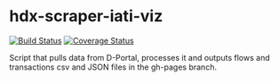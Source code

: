 # hdx-scraper-iati-viz
[![Build Status](https://github.com/OCHA-DAP/hdx-scraper-iati-viz/workflows/build/badge.svg)](https://github.com/OCHA-DAP/hdx-scraper-iati-viz/actions?query=workflow%3Abuild) [![Coverage Status](https://coveralls.io/repos/github/OCHA-DAP/hdx-scraper-iati-viz/badge.svg?branch=main&ts=1)](https://coveralls.io/github/OCHA-DAP/hdx-scraper-iati-viz?branch=main)

Script that pulls data from D-Portal, processes it and outputs flows and transactions csv and JSON files in the 
gh-pages branch.